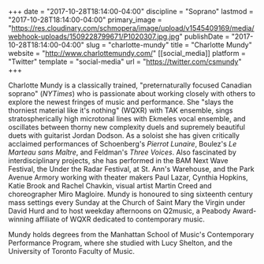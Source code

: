 +++
date = "2017-10-28T18:14:00-04:00"
discipline = "Soprano"
lastmod = "2017-10-28T18:14:00-04:00"
primary_image = "https://res.cloudinary.com/schmopera/image/upload/v1545409169/media/webhook-uploads/1509228799671/P1020307.jpg.jpg"
publishDate = "2017-10-28T18:14:00-04:00"
slug = "charlotte-mundy"
title = "Charlotte Mundy"
website = "http://www.charlottemundy.com/"
[[social_media]]
platform = "Twitter"
template = "social-media"
url = "https://twitter.com/csmundy"
+++

Charlotte Mundy is a classically trained, "preternaturally focused Canadian soprano" (*NYTimes*) who is passionate about working closely with others to explore the newest fringes of music and performance. She "slays the thorniest material like it's nothing" (WQXR) with TAK ensemble, sings stratospherically high microtonal lines with Ekmeles vocal ensemble, and oscillates between thorny new complexity duels and supremely beautiful duets with guitarist Jordan Dodson. As a soloist she has given critically acclaimed performances of Schoenberg's *Pierrot Lunaire*, Boulez's *Le Marteau sans Maître*, and Feldman's *Three Voices*. Also fascinated by interdisciplinary projects, she has performed in the BAM Next Wave Festival, the Under the Radar Festival, at St. Ann's Warehouse, and the Park Avenue Armory working with theater makers Paul Lazar, Cynthia Hopkins, Katie Brook and Rachel Chavkin, visual artist Martin Creed and choreographer Miro Magloire.  Mundy is honoured to sing sixteenth century mass settings every Sunday at the Church of Saint Mary the Virgin under David Hurd and to host weekday afternoons on Q2music, a Peabody Award-winning affiliate of WQXR dedicated to contemporary music.

Mundy holds degrees from the Manhattan School of Music's Contemporary Performance Program, where she studied with Lucy Shelton, and the University of Toronto Faculty of Music.
